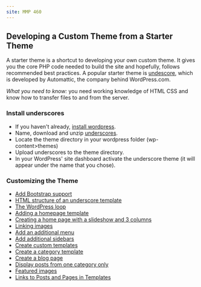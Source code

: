 ```yaml
---
site: MMP 460
---
```


## Developing a Custom Theme from a Starter Theme

A starter theme is a shortcut to developing your own custom theme. It gives you the core PHP code needed to build the site and hopefully, follows recommended best practices. A popular starter theme is [undescore](https://underscores.me/), which is developed by Automattic, the company behind WordPress.com.

*What you need to know:* you need working knowledge of HTML CSS and know how to transfer files to and from the server.

### Install underscores

- If you haven't already, [install wordpress](https://bmcc-mmp.github.io/mmp460/wordpress/install-wp).
- Name, download and unzip [underscores](https://underscores.me/).
- Locate the theme directory in your wordpress folder (wp-content>themes)
- Upload underscores to the theme directory.
- In your WordPress' site dashboard activate the underscore theme (it will appear under the name that you chose). 

### Customizing the Theme

- [Add Bootstrap support](https://bmcc-mmp.github.io/mmp460/wordpress/bootstrap-support)
- [HTML structure of an underscore template](https://bmcc-mmp.github.io/mmp460/wordpress/structure-underscore)
- [The WordPress loop](https://bmcc-mmp.github.io/mmp460/wordpress/loop)
- [Adding a homepage template](https://bmcc-mmp.github.io/mmp460/wordpress/homepage)
- [Creating a home page with a slideshow and 3 columns](https://bmcc-mmp.github.io/mmp460/wordpress/multiple-menus-underscore)
- [Linking images](https://bmcc-mmp.github.io/mmp460/wordpress/image-linking)
- [Add an additional menu](https://bmcc-mmp.github.io/mmp460/wordpress/multiple-menus-underscore)
- [Add additional sidebars](https://bmcc-mmp.github.io/mmp460/wordpress/sidebar-underscore)
- [Create custom templates](https://bmcc-mmp.github.io/mmp460/wordpress/custom-templates)
- [Create a category template](https://bmcc-mmp.github.io/mmp460/wordpress/category-underscore)
- [Create a blog page](https://bmcc-mmp.github.io/mmp460/wordpress/custom-blog-template.md)
- [Display posts from one category only](https://bmcc-mmp.github.io/mmp460/wordpress/category)
- [Featured images](https://bmcc-mmp.github.io/mmp460/wordpress/featured-image-underscore)
- [Links to Posts and Pages in Templates](https://bmcc-mmp.github.io/mmp460/wordpress/linking)



